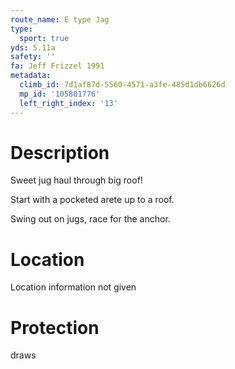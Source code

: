 ```yaml
---
route_name: E type Jag
type:
  sport: true
yds: 5.11a
safety: ''
fa: Jeff Frizzel 1991
metadata:
  climb_id: 7d1af87d-5560-4571-a3fe-485d1db6626d
  mp_id: '105801776'
  left_right_index: '13'
---
```

# Description
Sweet jug haul through big roof!

Start with a pocketed arete up to a roof.

Swing out on jugs, race for the anchor.

# Location
Location information not given

# Protection
draws
